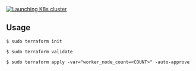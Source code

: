 [![Launching K8s cluster](https://github.com/YashIndane/tf-k8s-launcher/actions/workflows/k8s_cluster_launch.yml/badge.svg)](https://github.com/YashIndane/tf-k8s-launcher/actions/workflows/k8s_cluster_launch.yml)

## Usage
```
$ sudo terraform init

$ sudo terraform validate

$ sudo terraform apply -var="worker_node_count=<COUNT>" -auto-approve
```
